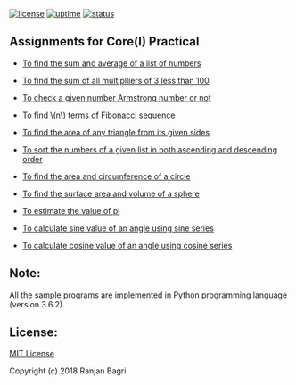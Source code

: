 [![license](https://img.shields.io/github/license/gribja/unit-testrb.svg)](https://gribja.github.io/open_datasets/LICENSE.md) [![uptime](https://img.shields.io/badge/uptime-100%25-orange.svg)](https://img.shields.io/badge/uptime-100%25-orange.svg) [![status](https://img.shields.io/pypi/status/Django.svg)](https://img.shields.io/pypi/status/Django.svg)


<script type="text/javascript"
        src="https://cdnjs.cloudflare.com/ajax/libs/mathjax/2.7.0/MathJax.js?config=TeX-AMS_CHTML"></script>


## Assignments for Core(I) Practical


* [To find the sum and average of a list of numbers](page1.md)

* [To find the sum of all multiplliers of 3 less than 100](page2.md)

* [To check a given number Armstrong number or not](page3.md)

* [To find \\(n\\) terms of Fibonacci sequence](page4.md)

* [To find the area of any triangle from its given sides](page5.md)

* [To sort the numbers of a given list in both ascending and descending order](page6.md)

* [To find the area and circumference of a circle](page7.md)

* [To find the surface area and volume of a sphere](page8.md)

* [To estimate the value of pi](page9.md)

* [To calculate sine value of an angle using sine series](page17.md)

* [To calculate cosine value of an angle using cosine series](page18.md)


## Note:

All the sample programs are implemented in Python programming language (version 3.6.2).

## License:
[MIT License](LICENSE.md)

Copyright (c) 2018 Ranjan Bagri


